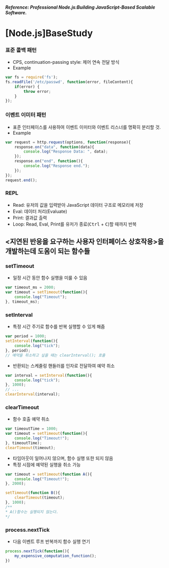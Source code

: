 ##### Reference: Professional Node.js:Building JavaScript-Based Scalable Software.

# [Node.js]BaseStudy

### 표준 콜백 패턴
- CPS, continuation-passing style: 제어 연속 전달 방식
- Example
~~~javascript
var fs = require('fs');
fs.readFile('/etc/passwd', function(error, fileContent){
    if(error) {
        throw error;
    }
});
~~~

### 이벤트 이미터 패턴
- 표준 인터페이스를 사용하여 이벤트 이미터와 이벤트 리스너를 명확히 분리할 것.
- Example
~~~javascript
var request = http.request(options, function(response){
    response.on("data", function(data){
        console.log("Response Data: ", data);
    });
    response.on("end", function(){
        console.log("Response end.");
    });
});
request.end();
~~~

### REPL
- Read: 유저의 값을 입력받아 JavaScript 데이터 구조로 메모리에 저장
- Eval: 데이터 처리(Evaluate)
- Print: 결과값 출력
- Loop: Read, Eval, Print를 유저가 종료(<kbd>Ctrl</kbd> + <kbd>C</kbd>)할 때까지 반복

## <지연된 반응을 요구하는 사용자 인터페이스 상호작용>을 개발하는데 도움이 되는 함수들
### setTimeout
- 일정 시간 동안 함수 실행을 미룰 수 있음
~~~javascript
var timeout_ms = 2000;
var timeout = setTimeout(function(){
    console.log("Timeout");
}, timeout_ms);
~~~

### setInterval
- 특정 시간 주기로 함수를 반복 실행할 수 있게 해줌
~~~javascript
var period = 1000;
setInterval(function(){
    console.log("tick");
}, period);
// 예약을 취소하고 싶을 때는 clearInterval(); 호출
~~~
- 반환되는 스케줄링 핸들러를 인자로 전달하여 예약 취소
~~~javascript
var interval = setInterval(function(){
    console.log("tick");
}, 1000);
// ...
clearInterval(interval);
~~~

### clearTimeout
- 함수 호출 예약 취소
~~~javascript
var timeoutTime = 1000;
var timeout = setTimeout(function(){
    console.log("Timeout!");
}, timeoutTime);
clearTimeout(timeout);
~~~
- 타임아웃이 일어나지 않으며, 함수 실행 또한 되지 않음
- 특정 시점에 예약된 실행을 취소 가능
~~~javascript
var timeout = setTimeout(function A(){
    console.log("Timeout!");
}, 2000);

setTimeout(function B(){
    clearTimeout(timeout);
}, 1000);
/**
* A()함수는 실행되지 않는다.
*/
~~~

### process.nextTick
- 다음 이벤트 루프 반복까지 함수 실행 연기
~~~javascript
process.nextTick(function(){
    my_expensive_computation_function();
})
~~~